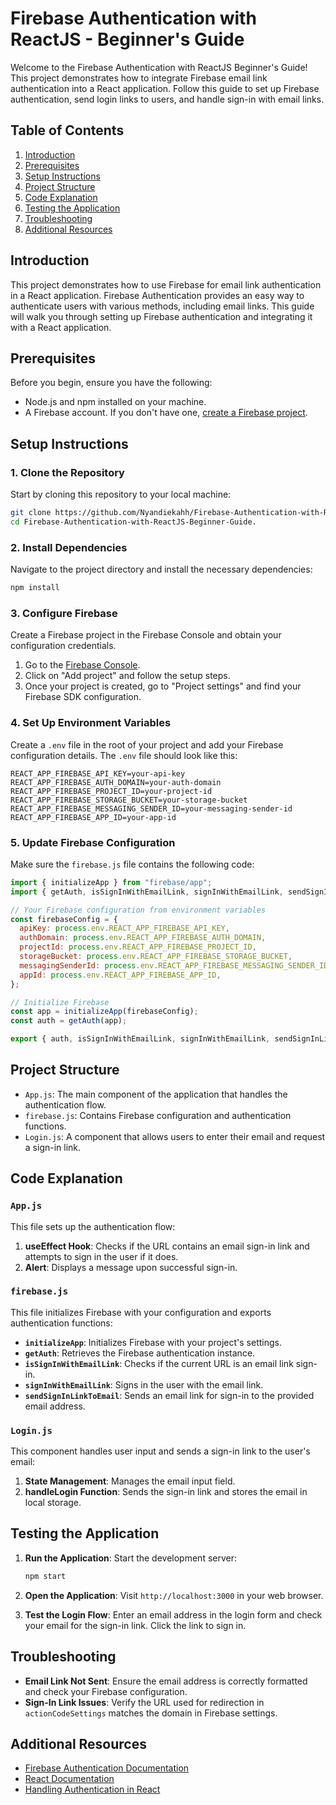# Firebase Authentication with ReactJS - Beginner's Guide

Welcome to the Firebase Authentication with ReactJS Beginner's Guide! This project demonstrates how to integrate Firebase email link authentication into a React application. Follow this guide to set up Firebase authentication, send login links to users, and handle sign-in with email links.

## Table of Contents

1. [Introduction](#introduction)
2. [Prerequisites](#prerequisites)
3. [Setup Instructions](#setup-instructions)
4. [Project Structure](#project-structure)
5. [Code Explanation](#code-explanation)
6. [Testing the Application](#testing-the-application)
7. [Troubleshooting](#troubleshooting)
8. [Additional Resources](#additional-resources)

## Introduction

This project demonstrates how to use Firebase for email link authentication in a React application. Firebase Authentication provides an easy way to authenticate users with various methods, including email links. This guide will walk you through setting up Firebase authentication and integrating it with a React application.

## Prerequisites

Before you begin, ensure you have the following:

- Node.js and npm installed on your machine.
- A Firebase account. If you don't have one, [create a Firebase project](https://console.firebase.google.com/).

## Setup Instructions

### 1. Clone the Repository

Start by cloning this repository to your local machine:

```bash
git clone https://github.com/Nyandiekahh/Firebase-Authentication-with-ReactJS-Beginner-Guide..git
cd Firebase-Authentication-with-ReactJS-Beginner-Guide.
```

### 2. Install Dependencies

Navigate to the project directory and install the necessary dependencies:

```bash
npm install
```

### 3. Configure Firebase

Create a Firebase project in the Firebase Console and obtain your configuration credentials.

1. Go to the [Firebase Console](https://console.firebase.google.com/).
2. Click on "Add project" and follow the setup steps.
3. Once your project is created, go to "Project settings" and find your Firebase SDK configuration.

### 4. Set Up Environment Variables

Create a `.env` file in the root of your project and add your Firebase configuration details. The `.env` file should look like this:

```
REACT_APP_FIREBASE_API_KEY=your-api-key
REACT_APP_FIREBASE_AUTH_DOMAIN=your-auth-domain
REACT_APP_FIREBASE_PROJECT_ID=your-project-id
REACT_APP_FIREBASE_STORAGE_BUCKET=your-storage-bucket
REACT_APP_FIREBASE_MESSAGING_SENDER_ID=your-messaging-sender-id
REACT_APP_FIREBASE_APP_ID=your-app-id
```

### 5. Update Firebase Configuration

Make sure the `firebase.js` file contains the following code:

```javascript
import { initializeApp } from "firebase/app";
import { getAuth, isSignInWithEmailLink, signInWithEmailLink, sendSignInLinkToEmail } from "firebase/auth";

// Your Firebase configuration from environment variables
const firebaseConfig = {
  apiKey: process.env.REACT_APP_FIREBASE_API_KEY,
  authDomain: process.env.REACT_APP_FIREBASE_AUTH_DOMAIN,
  projectId: process.env.REACT_APP_FIREBASE_PROJECT_ID,
  storageBucket: process.env.REACT_APP_FIREBASE_STORAGE_BUCKET,
  messagingSenderId: process.env.REACT_APP_FIREBASE_MESSAGING_SENDER_ID,
  appId: process.env.REACT_APP_FIREBASE_APP_ID,
};

// Initialize Firebase
const app = initializeApp(firebaseConfig);
const auth = getAuth(app);

export { auth, isSignInWithEmailLink, signInWithEmailLink, sendSignInLinkToEmail };
```

## Project Structure

- `App.js`: The main component of the application that handles the authentication flow.
- `firebase.js`: Contains Firebase configuration and authentication functions.
- `Login.js`: A component that allows users to enter their email and request a sign-in link.

## Code Explanation

### `App.js`

This file sets up the authentication flow:

1. **useEffect Hook**: Checks if the URL contains an email sign-in link and attempts to sign in the user if it does.
2. **Alert**: Displays a message upon successful sign-in.

### `firebase.js`

This file initializes Firebase with your configuration and exports authentication functions:

- **`initializeApp`**: Initializes Firebase with your project's settings.
- **`getAuth`**: Retrieves the Firebase authentication instance.
- **`isSignInWithEmailLink`**: Checks if the current URL is an email link sign-in.
- **`signInWithEmailLink`**: Signs in the user with the email link.
- **`sendSignInLinkToEmail`**: Sends an email link for sign-in to the provided email address.

### `Login.js`

This component handles user input and sends a sign-in link to the user's email:

1. **State Management**: Manages the email input field.
2. **handleLogin Function**: Sends the sign-in link and stores the email in local storage.

## Testing the Application

1. **Run the Application**: Start the development server:

   ```bash
   npm start
   ```

2. **Open the Application**: Visit `http://localhost:3000` in your web browser.

3. **Test the Login Flow**: Enter an email address in the login form and check your email for the sign-in link. Click the link to sign in.

## Troubleshooting

- **Email Link Not Sent**: Ensure the email address is correctly formatted and check your Firebase configuration.
- **Sign-In Link Issues**: Verify the URL used for redirection in `actionCodeSettings` matches the domain in Firebase settings.

## Additional Resources

- [Firebase Authentication Documentation](https://firebase.google.com/docs/auth)
- [React Documentation](https://reactjs.org/docs/getting-started.html)
- [Handling Authentication in React](https://reactjs.org/docs/conditional-rendering.html#example)
